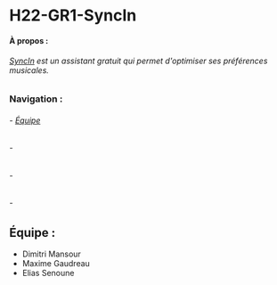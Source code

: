 # H22-GR1-SyncIn
#### À propos :
###### [SyncIn](https://github.com/LesGrailleurs/H22-GR1-SyncIn) est un assistant gratuit qui permet d'optimiser ses préférences musicales.

### Navigation :
###### - [Équipe](https://github.com/LesGrailleurs/H22-GR1-SyncIn#%C3%A9quipe-)
###### - [](https://github.com/LesGrailleurs/H22-GR1-SyncIn#%C3%A9quipe-)
###### - [](https://github.com/LesGrailleurs/H22-GR1-SyncIn#%C3%A9quipe-)
###### - [](https://github.com/LesGrailleurs/H22-GR1-SyncIn#%C3%A9quipe-)

## Équipe :
- Dimitri Mansour
- Maxime Gaudreau
- Elias Senoune
